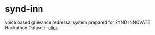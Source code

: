 # synd-inn
 voice based grievance redressal system prepared for SYND INNOVATE Hackathon
Dataset:- [click](https://data.consumerfinance.gov/api/views/s6ew-h6mp/rows.csv?accessType=DOWNLOAD)

